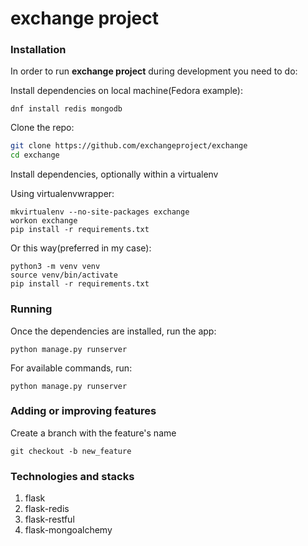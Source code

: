 # exchange project

### Installation

In order to run **exchange project** during development you need to do:

Install dependencies on local machine(Fedora example):

```shell
dnf install redis mongodb
```

Clone the repo:

```bash
git clone https://github.com/exchangeproject/exchange
cd exchange
```

Install dependencies, optionally within a virtualenv

Using virtualenvwrapper:

```shell
mkvirtualenv --no-site-packages exchange
workon exchange
pip install -r requirements.txt
```

Or this way(preferred in my case):

```shell
python3 -m venv venv
source venv/bin/activate
pip install -r requirements.txt
```

### Running

Once the dependencies are installed, run the app:

```shell
python manage.py runserver
```

For available commands, run:

```shell
python manage.py runserver
```

### Adding or improving features

Create a branch with the feature's name

```shell
git checkout -b new_feature
```

### Technologies and stacks

1. flask
2. flask-redis
3. flask-restful
4. flask-mongoalchemy
